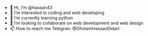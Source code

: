 - 👋 Hi, I’m @hassan43
- 👀 I’m interested in coding and web developing
- 🌱 I’m currently learning python
- 💞️ I’m looking to collaborate on web development and web design
- 📫 How to reach me Telegran: @GholamHassanDidari

<!---
hassan43/hassan43 is a ✨ special ✨ repository because its `README.md` (this file) appears on your GitHub profile.
You can click the Preview link to take a look at your changes.
--->

